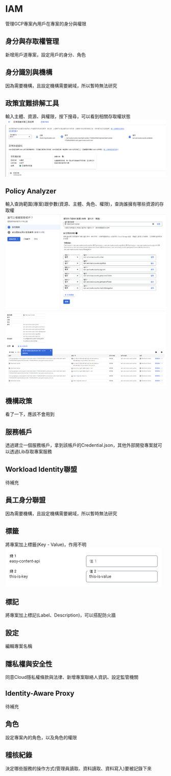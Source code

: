 # IAM
管理GCP專案內用戶在專案的身分與權限

## 身分與存取權管理
新增用戶道專案，設定用戶的身分、角色

## 身分識別與機構
因為需要機構，且設定機構需要網域，所以暫時無法研究

## 政策宜難排解工具
輸入主體、資源、與權限，按下搜尋，可以看到相關存取權狀態
![image](./image/iam1.png)

## Policy Analyzer
輸入查詢範圍(專案)跟參數(資源、主體、角色、權限)，查詢誰擁有哪些資源的存取權
![image](./image/iam2.png)
![image](./image/iam3.png)

## 機構政策
看了一下，應該不會用到

## 服務帳戶
透過建立一個服務帳戶，拿到該帳戶的Credential.json，其他外部開發專案就可以透過Lib存取專案服務

## Workload Identity聯盟
待補充

## 員工身分聯盟
因為需要機構，且設定機構需要網域，所以暫時無法研究

## 標籤
將專案加上標籤(Key - Value)，作用不明
![image](./image/iam4.png)

## 標記
將專案加上標記(Label、Description)，可以搭配防火牆

## 設定
編輯專案名稱

## 隱私權與安全性
同意Cloud隱私權條款與法律、新增專案聯絡人資訊、設定監管機關

## Identity-Aware Proxy
待補充

## 角色
設定專案內的角色，以及角色的權限

## 稽核紀錄
決定哪些服務的操作方式(管理員讀取、資料讀取、資料寫入)要被記錄下來
